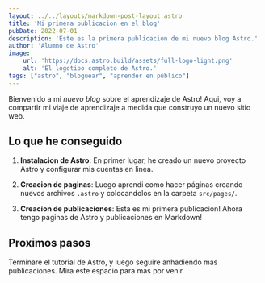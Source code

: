```yaml
---
layout: ../../layouts/markdown-post-layout.astro
title: 'Mi primera publicacion en el blog'
pubDate: 2022-07-01
description: 'Este es la primera publicacion de mi nuevo blog Astro.'
author: 'Alumno de Astro'
image:
    url: 'https://docs.astro.build/assets/full-logo-light.png'
    alt: 'El logotipo completo de Astro.'
tags: ["astro", "bloguear", "aprender en público"]
---
```


Bienvenido a mi _nuevo blog_ sobre el aprendizaje de Astro! Aqui, voy a compartir mi viaje de aprendizaje a medida que construyo un nuevo sitio web.

## Lo que he conseguido

1. **Instalacion de Astro**: En primer lugar, he creado un nuevo proyecto Astro y configurar mis cuentas en linea.

2. **Creacion de paginas**: Luego aprendi como hacer páginas creando nuevos archivos `.astro` y colocandolos en la carpeta `src/pages/`.

3. **Creacion de publicaciones**: Esta es mi primera publicacion! Ahora tengo paginas de Astro y publicaciones en Markdown!

## Proximos pasos

Terminare el tutorial de Astro, y luego seguire anhadiendo mas publicaciones. Mira este espacio para mas por venir.